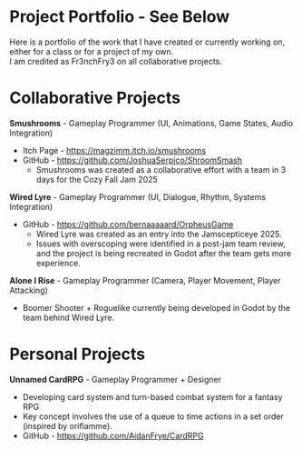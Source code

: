 
# Project Portfolio - See Below 
Here is a portfolio of the work that I have created or currently working on, either for a class or for a project of my own.  
I am credited as Fr3nchFry3 on all collaborative projects.


# Collaborative Projects
**Smushrooms** - Gameplay Programmer (UI, Animations, Game States, Audio Integration)  
  - Itch Page - https://magzimm.itch.io/smushrooms  
  - GitHub - https://github.com/JoshuaSerpico/ShroomSmash  
    - Smushrooms was created as a collaborative effort with a team in 3 days for the Cozy Fall Jam 2025  

**Wired Lyre** - Gameplay Programmer (UI, Dialogue, Rhythm, Systems Integration)
  - GitHub - https://github.com/bernaaaaard/OrpheusGame
    - Wired Lyre was created as an entry into the Jamscepticeye 2025.
    - Issues with overscoping were identified in a post-jam team review, and the project is being recreated in Godot after the team gets more experience.
   
**Alone I Rise** - Gameplay Programmer (Camera, Player Movement, Player Attacking)
  - Boomer Shooter + Roguelike currently being developed in Godot by the team behind Wired Lyre.

# Personal Projects
**Unnamed CardRPG**  - Gameplay Programmer + Designer
  - Developing card system and turn-based combat system for a fantasy RPG
  - Key concept involves the use of a queue to time actions in a set order (inspired by oriflamme). 
  - GitHub - https://github.com/AidanFrye/CardRPG
